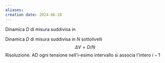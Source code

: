 ```yaml
---
aliases: 
creation date: 2024-06-28
---
```


Dinamica $D$ di misura suddivisa in 

Dinamica $D$ di misura suddivisa in $N$ sottolivelli
$$ \Delta V = D /N $$
Risoluzione.
AD ogni tensione nell'i-esimo intervallo si associa l'intero $i-1$

